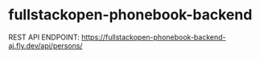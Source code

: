 # fullstackopen-phonebook-backend

REST API ENDPOINT: https://fullstackopen-phonebook-backend-aj.fly.dev/api/persons/
